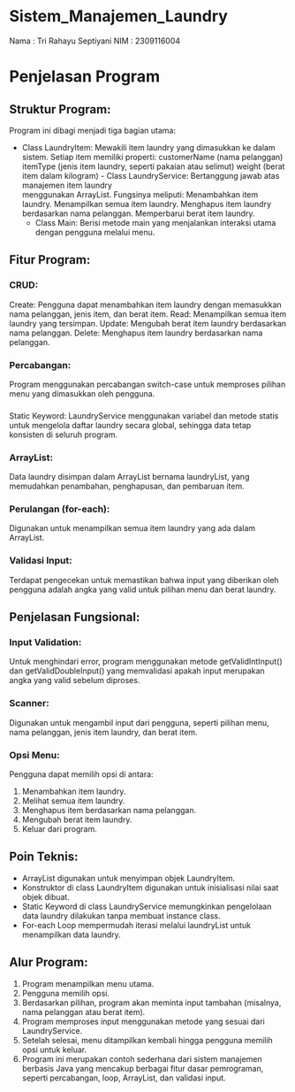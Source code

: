 # Sistem_Manajemen_Laundry

Nama : Tri Rahayu Septiyani
NIM  : 2309116004

# Penjelasan Program 
## Struktur Program:
  Program ini dibagi menjadi tiga bagian utama:
   - Class LaundryItem: Mewakili item laundry yang dimasukkan ke dalam   
     sistem. Setiap item memiliki properti:
        customerName (nama pelanggan)
        itemType (jenis item laundry, seperti pakaian atau selimut)
        weight (berat item dalam kilogram)
    - Class LaundryService: Bertanggung jawab atas manajemen item laundry   
      menggunakan ArrayList. Fungsinya meliputi:
        Menambahkan item laundry.
        Menampilkan semua item laundry.
        Menghapus item laundry berdasarkan nama pelanggan.
        Memperbarui berat item laundry.
     - Class Main: Berisi metode main yang menjalankan interaksi utama     
       dengan pengguna melalui menu.
## Fitur Program:
### CRUD:
  Create: Pengguna dapat menambahkan item laundry dengan memasukkan nama 
  pelanggan, jenis item, dan berat item.
  Read: Menampilkan semua item laundry yang tersimpan.
  Update: Mengubah berat item laundry berdasarkan nama pelanggan.
  Delete: Menghapus item laundry berdasarkan nama pelanggan.
### Percabangan: 
Program menggunakan percabangan switch-case untuk memproses pilihan menu yang dimasukkan oleh pengguna.
### 
Static Keyword: LaundryService menggunakan variabel dan metode statis untuk mengelola daftar laundry secara global, sehingga data tetap konsisten di seluruh program.
### ArrayList: 
Data laundry disimpan dalam ArrayList bernama laundryList, yang memudahkan penambahan, penghapusan, dan pembaruan item.
### Perulangan (for-each): 
Digunakan untuk menampilkan semua item laundry yang ada dalam ArrayList.
### Validasi Input: 
Terdapat pengecekan untuk memastikan bahwa input yang diberikan oleh pengguna adalah angka yang valid untuk pilihan menu dan berat laundry.
## Penjelasan Fungsional:
### Input Validation:
Untuk menghindari error, program menggunakan metode getValidIntInput() dan getValidDoubleInput() yang memvalidasi apakah input merupakan angka yang valid sebelum diproses.
### Scanner: 
Digunakan untuk mengambil input dari pengguna, seperti pilihan menu, nama pelanggan, jenis item laundry, dan berat item.
### Opsi Menu: 
Pengguna dapat memilih opsi di antara:
1. Menambahkan item laundry.
2. Melihat semua item laundry.
3. Menghapus item berdasarkan nama pelanggan.
4. Mengubah berat item laundry.
5. Keluar dari program.
## Poin Teknis:
- ArrayList digunakan untuk menyimpan objek LaundryItem.
- Konstruktor di class LaundryItem digunakan untuk inisialisasi nilai saat objek dibuat.
- Static Keyword di class LaundryService memungkinkan pengelolaan data laundry dilakukan tanpa membuat instance class.
- For-each Loop mempermudah iterasi melalui laundryList untuk menampilkan data laundry.
## Alur Program:
1. Program menampilkan menu utama.
2. Pengguna memilih opsi.
3. Berdasarkan pilihan, program akan meminta input tambahan (misalnya, nama pelanggan atau berat item).
4. Program memproses input menggunakan metode yang sesuai dari LaundryService.
5. Setelah selesai, menu ditampilkan kembali hingga pengguna memilih opsi untuk keluar.
6. Program ini merupakan contoh sederhana dari sistem manajemen berbasis Java yang mencakup berbagai fitur dasar pemrograman, seperti percabangan, loop, ArrayList, dan validasi input.



